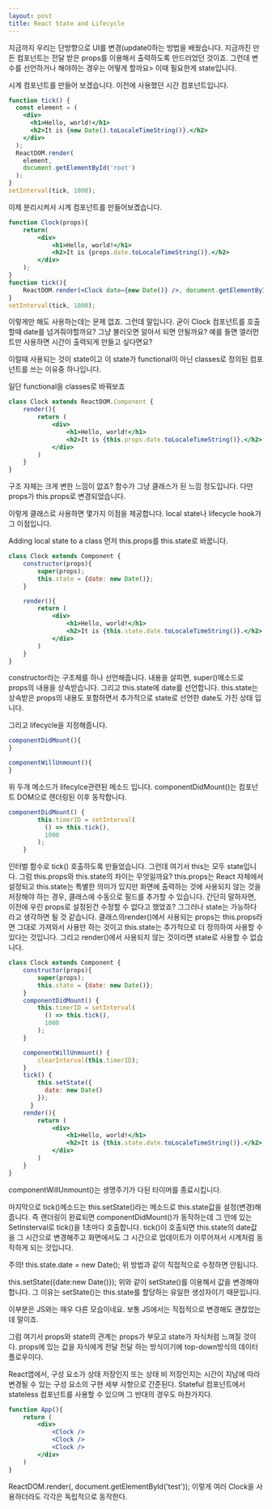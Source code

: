 ```yaml
---
layout: post
title: React State and Lifecycle
---
```


지금까지 우리는 단방향으로 UI를 변경(update0하는 방법을 배웠습니다.
지금까진 만든 컴포넌트는 전달 받은 props를 이용해서 출력하도록 만드러었던 것이죠.
그런데 변수를 선언하거나 해야하는 경우는 어떻게 할까요>
 이때 필요한게 state입니다.

시계 컴포넌트를 만들어 보겠습니다.
이전에 사용했던 시간 컴포넌트입니다.
```jsx
function tick() {
  const element = (
    <div>
      <h1>Hello, world!</h1>
      <h2>It is {new Date().toLocaleTimeString()}.</h2>
    </div>
  );
  ReactDOM.render(
    element,
    document.getElementById('root')
  );
}
setInterval(tick, 1000);
```

이제 분리시켜서 시계 컴포넌트를 만들어보곘습니다.
```jsx
function Clock(props){
    return(
        <div>
            <h1>Hello, world!</h1>
            <h2>It is {props.date.toLocaleTimeString()}.</h2>
        </div>
    );
}
function tick(){
    ReactDOM.render(<Clock date={new Date()} />, document.getElementById('root'));
}
setInterval(tick, 1000);
```
이렇게만 해도 사용하는데는 문제 없죠.
그런데 말입니다.
굳이 Clock 컴포넌트를 호출할때 date를 넘겨줘야할까요?
그냥 불러오면 알아서 되면 안될까요?
예를 들면 <Clock /> 엘러먼트만 사용하면 시간이 출력되게 만들고 싶다면요?

이럴때 사용되는 것이 state이고 이 state가 functional이 아닌 classes로 정의된 컴포넌트를 쓰는 이유중 하나입니다.

일단 functional을 classes로 바꿔보죠
```jsx
class Clock extends ReactDOM.Component {
    render(){
        return (
            <div>
                <h1>Hello, world!</h1>
                <h2>It is {this.props.date.toLocaleTimeString()}.</h2>
            </div>
        )
    }
}
```
구조 자체는 크게 변한 느낌이 없죠?
함수가 그냥 클래스가 된 느낌 정도입니다.
다만 props가 this.props로 변경되었습니다.

이렇게 클래스로 사용하면 몇가지 이점을 제공합니다.
local state나 lifecycle hook가 그 이점입니다.

Adding local state to a class
먼저 this.props를 this.state로 바꿉니다.
```jsx
class Clock extends Component {
    constructor(props){
        super(props);
        this.state = {date: new Date()};
    }

    render(){
        return (
            <div>
                <h1>Hello, world!</h1>
                <h2>It is {this.state.date.toLocaleTimeString()}.</h2>
            </div>
        )
    }
}
```
constructor라는 구조체를 하나 선언해줍니다.
내용을 살피면, super()메소드로 props의 내용을 상속받습니다.
그리고 this.state에 date를 선언합니다.
this.state는 상속받은 props의 내용도 포함하면서 추가적으로 state로 선언한 date도 가진 상태 입니다.

그리고 lifecycle을 지정해줍니다.
```jsx
componentDidMount(){
}

componentWillUnmount(){
}
```

위 두개 메소드가 lifecylce관련된 메소드 입니다.
componentDidMount()는 컴포넌트 DOM으로 렌더링된 이후 동작합니다.
```jsx
componentDidMount() {
        this.timerID = setInterval(
          () => this.tick(),
          1000
        );
    }
```

인터벌 함수로 tick() 호출하도록 만들었습니다.
그런데 여기서 this는 모두 state입니다.
그럼 this.props와 this.state의 차이는 무엇일까요?
this.props는 React 자체에서 설정되고
this.state는 특별한 의미가 있지만 화면에 출력하는 것에 사용되지 않는 것을 저장해야 하는 경우, 클래스에 수동으로 필드를 추가할 수 있습니다.
간단히 말하자면, 이전에 우린 props로 설정된건 수정할 수 없다고 했었죠? 그그러나 state는 가능하다 라고 생각하면 될 것 같습니다.
클래스의render()에서 사용되는 props는 this.props라면 그대로 가져와서 사용만 하는 것이고 this.state는 추가적으로 더 정의하여 사용할 수 있다는 것입니다.
그리고 render()에서 사용되지 않는 것이라면 state로 사용할 수 없습니다.

```jsx
class Clock extends Component {
    constructor(props){
        super(props);
        this.state = {date: new Date()};
    }
    componentDidMount() {
        this.timerID = setInterval(
          () => this.tick(),
          1000
        );
    }

    componentWillUnmount() {
        clearInterval(this.timerID);
    }
    tick() {
        this.setState({
          date: new Date()
        });
      }
    render(){
        return (
            <div>
                <h1>Hello, world!</h1>
                <h2>It is {this.state.date.toLocaleTimeString()}.</h2>
            </div>
        )
    }
}
```
componentWillUnmount()는  생명주기가 다된 타이머를 종료시킵니다.

마지막으로 tick()메소드는 this.setState()라는 메소드로 this.state값을 설정(변경)해줍니다.
즉 랜더링이 완료되면 componentDidMount()가 동작하는데 그 안에 있는 SetInsterval로 tick()을 1초마다 호출합니다.
tick()이 호출되면 this.state의 date값을 그 시간으로 변경해주고 화면에서도 그 시간으로 업데이트가 이루어져서 시계처럼 동작하게 되는 것입니다.

주의!
this.state.date = new Date();
위 방법과 같이 직접적으로 수정하면 안됩니다.

this.setState({date:new Date()});
위와 같이 setState()를 이용해서 값을 변경해야합니다.
그 이유는 setState()는 this.state를 할당하는 유일한 생성자이기 때문입니다.

이부분은 JS와는 매우 다른 모습이네요. 보통 JS에서는 직접적으로 변경해도 괜찮았는데 말이죠.

그럼 여기서 props와 state의 관계는 props가 부모고 state가 자식처럼 느껴질 것이다.
props에 있는 값을 자식에게 전달 전달 하는 방식이기에 top-down방식의 데이터 플로우이다.

React앱에서, 구성 요소가 상태 저장인지 또는 상태 비 저장인지는 시간이 지남에 따라 변경될 수 있는 구성 요소의 구현 세부 사항으로 간준된다.
Stateful 컴포넌트에서 stateless 컴포넌트를 사용할 수 있으며 그 반대의 경우도 마찬가지다.
```jsx
function App(){
    return (
        <div>
            <Clock />
            <Clock />
            <Clock />
        </div>
    )
}
```
ReactDOM.render(<App />, document.getElementById('test'));
이렇게 여러 Clock을 사용하더라도 각각은 독립적으로 동작한다.
